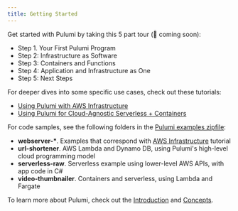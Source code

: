 ```yaml
---
title: Getting Started
---
```


Get started with Pulumi by taking this 5 part tour (🚧 coming soon): 
* Step 1. Your First Pulumi Program
* Step 2: Infrastructure as Software
* Step 3: Containers and Functions
* Step 4: Application and Infrastructure as One
* Step 5: Next Steps

For deeper dives into some specific use cases, check out these tutorials:
* [Using Pulumi with AWS Infrastructure](./aws)
* [Using Pulumi for Cloud-Agnostic Serverless + Containers](./cloud)

For code samples, see the following folders in the [Pulumi examples zipfile](/examples/pulumi-v0.11-examples.zip):
- **webserver-\***. Examples that correspond with [AWS Infrastructure](./aws) tutorial
- **url-shortener**. AWS Lambda and Dynamo DB, using Pulumi's high-level cloud programming model
- **serverless-raw**. Serverless example using lower-level AWS APIs, with app code in C#
- **video-thumbnailer**. Containers and serverless, using Lambda and Fargate

To learn more about Pulumi, check out the [Introduction](../reference) and [Concepts](../reference/concepts.html).